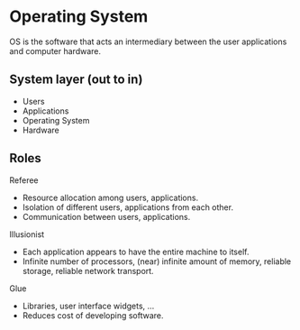 # Operating System
OS is the software that acts an intermediary between the user applications and computer hardware.

## System layer (out to in)
* Users
* Applications
* Operating System
* Hardware

## Roles
Referee
* Resource allocation among users, applications.
* Isolation of different users, applications from each other.
* Communication between users, applications.

Illusionist
* Each application appears to have the entire machine to itself.
* Infinite number of processors, (near) infinite amount of memory, reliable storage, reliable network transport.

Glue
* Libraries, user interface widgets, ...
* Reduces cost of developing software.

